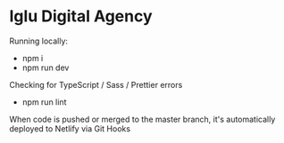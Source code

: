 # Iglu Digital Agency

Running locally:
* npm i
* npm run dev

Checking for TypeScript / Sass / Prettier errors
* npm run lint

When code is pushed or merged to the master branch, it's automatically deployed to Netlify via Git Hooks
